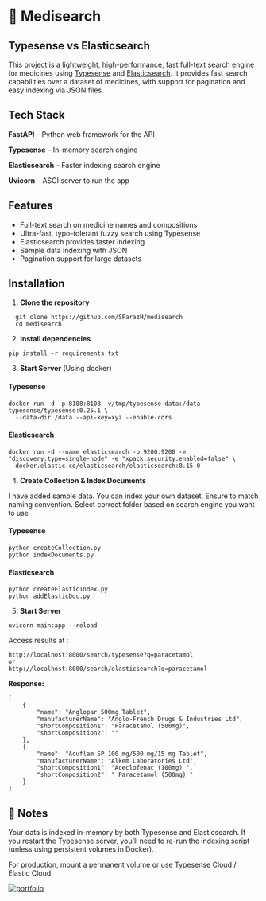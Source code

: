 
# 💊 Medisearch 
## Typesense vs Elasticsearch

This project is a lightweight, high-performance, fast full-text search engine for medicines using [Typesense](https://typesense.org/) and [Elasticsearch](https://www.elastic.co/elasticsearch). It provides fast search capabilities over a dataset of medicines, with support for pagination and easy indexing via JSON files.

## Tech Stack

**FastAPI** – Python web framework for the API

**Typesense** – In-memory search engine

**Elasticsearch** – Faster indexing search engine 

**Uvicorn** – ASGI server to run the app

## Features

- Full-text search on medicine names and compositions
- Ultra-fast, typo-tolerant fuzzy search using Typesense
- Elasticsearch provides faster indexing
- Sample data indexing with JSON
- Pagination support for large datasets

## Installation

1. **Clone the repository**

```
  git clone https://github.com/SFarazH/medisearch
  cd medisearch
```

2. **Install dependencies**

```
pip install -r requirements.txt
```

3. **Start Server**
   (Using docker)

#### Typesense
```
docker run -d -p 8108:8108 -v/tmp/typesense-data:/data typesense/typesense:0.25.1 \
  --data-dir /data --api-key=xyz --enable-cors
```

#### Elasticsearch
```
docker run -d --name elasticsearch -p 9200:9200 -e "discovery.type=single-node" -e "xpack.security.enabled=false" \
  docker.elastic.co/elasticsearch/elasticsearch:8.15.0
```

4. **Create Collection & Index Documents**

I have added sample data. You can index your own dataset. Ensure to match naming convention. Select correct folder based on search engine you want to use

#### Typesense
```
python createCollection.py
python indexDocuments.py
```

#### Elasticsearch
```
python createElasticIndex.py
python addElasticDoc.py
```

5. **Start Server**

```
uvicorn main:app --reload
```

Access results at :

```
http://localhost:8000/search/typesense?q=paracetamol
or
http://localhost:8000/search/elasticsearch?q=paracetamol
```

**Response:**

```
[
    {
        "name": "Anglopar 500mg Tablet",
        "manufacturerName": "Anglo-French Drugs & Industries Ltd",
        "shortComposition1": "Paracetamol (500mg)",
        "shortComposition2": ""
    },
    {
        "name": "Acuflam SP 100 mg/500 mg/15 mg Tablet",
        "manufacturerName": "Alkem Laboratories Ltd",
        "shortComposition1": "Aceclofenac (100mg) ",
        "shortComposition2": " Paracetamol (500mg) "
    }
]
```

## 📎 Notes

Your data is indexed in-memory by both Typesense and Elasticsearch. If you restart the Typesense server, you’ll need to re-run the indexing script (unless using persistent volumes in Docker).

For production, mount a permanent volume or use Typesense Cloud / Elastic Cloud.

[![portfolio](https://img.shields.io/badge/my_portfolio-000?style=for-the-badge&logo=ko-fi&logoColor=white)](https://faraz-three.vercel.app)
